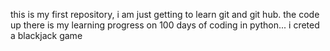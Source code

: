 this is my first repository, i am just getting to learn git and git hub.
the code up there is my learning progress on 100 days of coding in python... i creted a blackjack game
